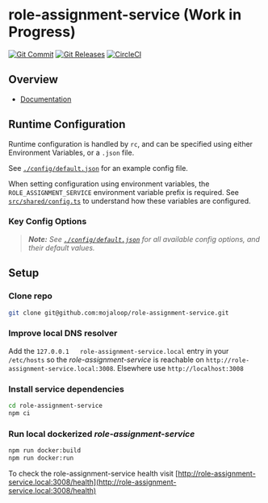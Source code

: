 # role-assignment-service (Work in Progress)
[![Git Commit](https://img.shields.io/github/last-commit/mojaloop/role-assignment-service.svg?style=flat)](https://github.com/mojaloop/role-assignment-service/commits/master)
[![Git Releases](https://img.shields.io/github/release/mojaloop/role-assignment-service.svg?style=flat)](https://github.com/mojaloop/role-assignment-service/releases)
[![CircleCI](https://circleci.com/gh/mojaloop/role-assignment-service.svg?style=svg)](https://circleci.com/gh/mojaloop/role-assignment-service)

## Overview

- [Documentation](./docs/README.md)

## Runtime Configuration

Runtime configuration is handled by `rc`, and can be specified using either Environment Variables, or a `.json` file.

See [`./config/default.json`](./config/default.json) for an example config file.

When setting configuration using environment variables, the `ROLE_ASSIGNMENT_SERVICE` environment variable prefix is required. See [`src/shared/config.ts`](src/shared/config.ts) to understand how these variables are configured.

### Key Config Options

> ***Note:** See [`./config/default.json`](./config/default.json) for all available config options, and their default values.*

## Setup

### Clone repo
```bash
git clone git@github.com:mojaloop/role-assignment-service.git
```

### Improve local DNS resolver
Add the `127.0.0.1   role-assignment-service.local` entry in your `/etc/hosts` so the _role-assignment-service_ is reachable on `http://role-assignment-service.local:3008`. Elsewhere use `http://localhost:3008`

### Install service dependencies
```bash
cd role-assignment-service
npm ci
```

### Run local dockerized _role-assignment-service_
```bash
npm run docker:build
npm run docker:run
```

To check the role-assignment-service health visit [http://role-assignment-service.local:3008/health](http://role-assignment-service.local:3008/health)

